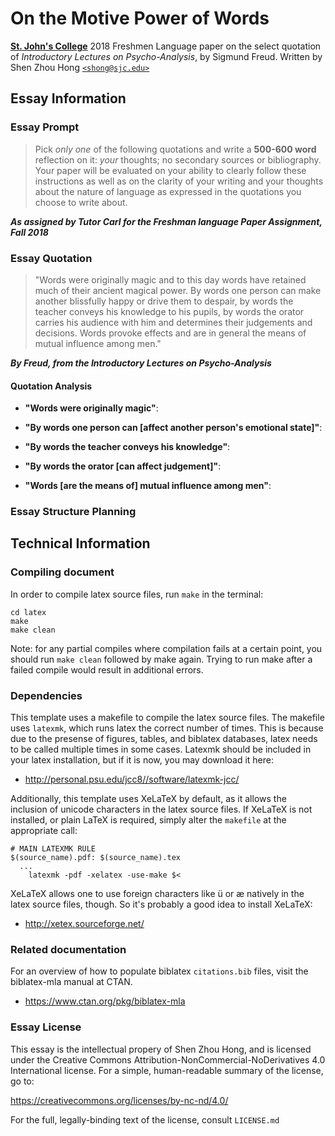 # On the Motive Power of Words
[**St. John's College**](https://sjc.edu/)
2018 Freshmen Language paper on the select quotation of *Introductory Lectures on Psycho-Analysis*, by Sigmund Freud.
Written by Shen Zhou Hong [`<shong@sjc.edu>`](mailto:shong@sjc.edu)

## Essay Information
### Essay Prompt

> Pick *only one* of the following quotations and write a **500-600 word** reflection on it: *your* thoughts; no secondary sources  or bibliography. Your paper will be evaluated on your ability to clearly follow these instructions as well as on the clarity of your writing and your thoughts about the nature of language as expressed in the quotations you choose to write about.

***As assigned by Tutor Carl for the Freshman language Paper Assignment, Fall 2018***


### Essay Quotation
> "Words were originally magic and to this day words have retained much of their ancient magical power. By words one person can make another blissfully happy or drive them to despair, by words the teacher conveys his knowledge to his pupils, by words the orator carries his audience with him and determines their judgements and decisions. Words provoke effects and are in general the means of mutual influence among men."

***By Freud, from the Introductory Lectures on Psycho-Analysis***

#### Quotation Analysis
* **"Words were originally magic"**:

* **"By words one person can [affect another person's emotional state]"**:

* **"By words the teacher conveys his knowledge"**:

* **"By words the orator [can affect judgement]"**:

* **"Words [are the means of] mutual influence among men"**:

### Essay Structure Planning


## Technical Information
### Compiling document
In order to compile latex source files, run `make` in the terminal:
```
cd latex
make
make clean
```

Note: for any partial compiles where compilation fails at a certain point, you
should run `make clean` followed by make again. Trying to run make after a
failed compile would result in additional errors.

### Dependencies
This template uses a makefile to compile the latex source files. The makefile
uses `latexmk`, which runs latex the correct number of times. This is because
due to the presense of figures, tables, and biblatex databases, latex needs to
be called multiple times in some cases. Latexmk should be included in your
latex installation, but if it is now, you may download it here:

* http://personal.psu.edu/jcc8//software/latexmk-jcc/

Additionally, this template uses XeLaTeX by default, as it allows the inclusion
of unicode characters in the latex source files. If XeLaTeX is not installed, or
plain LaTeX is required, simply alter the `makefile` at the appropriate call:

```
# MAIN LATEXMK RULE
$(source_name).pdf: $(source_name).tex
  ...
	latexmk -pdf -xelatex -use-make $<
```

XeLaTeX allows one to use foreign characters like ü or æ natively in the latex
source files, though. So it's probably a good idea to install XeLaTeX:

* http://xetex.sourceforge.net/

### Related documentation
For an overview of how to populate biblatex `citations.bib` files, visit the
biblatex-mla manual at CTAN.

* https://www.ctan.org/pkg/biblatex-mla

### Essay License
This essay is the intellectual propery of Shen Zhou Hong, and is licensed under the Creative Commons Attribution-NonCommercial-NoDerivatives 4.0 International license. For a simple, human-readable summary of the license, go to:

https://creativecommons.org/licenses/by-nc-nd/4.0/

For the full, legally-binding text of the license, consult `LICENSE.md`
